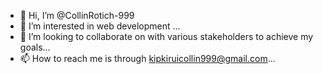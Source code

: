 - 👋 Hi, I’m @CollinRotich-999
- 👀 I’m interested in web development ...
- 💞️ I’m looking to collaborate on with various stakeholders to achieve my goals...
- 📫 How to reach me is through kipkiruicollin999@gmail.com...

<!---
CollinRotich-999/CollinRotich-999 is a ✨ special ✨ repository because its `README.md` (this file) appears on your GitHub profile.
You can click the Preview link to take a look at your changes.
--->
